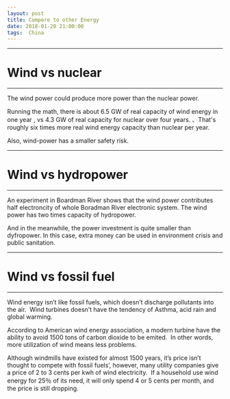 ```yaml
---
layout: post
title: Compere to other Energy
date: 2018-01-20 21:00:00
tags:  China
---
```

<hr />
<h1 id="heading1">Wind vs nuclear</h1>
<hr />
<p>The wind power could produce more power than the nuclear power.</p>

<p>Running the math, there is about 6.5 GW of real capacity of wind energy in one year , vs 4.3 GW of real capacity for nuclear over four years. 、That's roughly six times more real wind energy capacity than nuclear per year. </p>

<p>Also, wind-power has a smaller safety  risk.
</p>

<hr />
<h1 id="heading1">Wind vs hydropower</h1>
<hr />
<p>An experiment in Boardman River shows that the wind power contributes  half electroncity of whole Boradman River electronic system. The wind power has two times capacity of hydropower.</p>  

<p>And in the meanwhile, the power investment is quite smaller than dyfropower. In this case, extra money can be used in environment crisis and public sanitation.
</p>


<hr />
<h1 id="heading1">Wind vs fossil fuel</h1>
<hr />
<p>Wind energy isn’t like fossil fuels, which doesn’t discharge pollutants into the air.  Wind turbines doesn’t have the tendency of Asthma, acid rain and global warming.  
</p>

<p>According to American wind energy association, a modern turbine have the ability to avoid 1500 tons of carbon dioxide to be emited.  In other words, more utilization of wind means less problems.  
</p>

<p>Although windmills have existed for almost 1500 years, it’s price isn’t thought to compete with fossil fuels’, however, many utility companies give a price of 2 to 3 cents per kwh of wind electricity.  
If a household use wind energy for 25％ of its need, it will only spend 4 or 5 cents per month, and the price is still dropping.</p>


<div id="container"></div>
<link rel="stylesheet" href="https://imsun.github.io/gitment/style/default.css">
<script src="https://imsun.github.io/gitment/dist/gitment.browser.js"></script>
<script>
var gitment = new Gitment({
  id: 'location.href', // 可选。默认为 location.href
  owner: 'zhuxilei',
  repo: 'Wind-Energy',
  oauth: {
    client_id: 'd38c01f97ed489e42821',
    client_secret: '70380cf5e6e421ef4b6f0332644234cddedc0912',
  },
})
gitment.render('container')
</script>






